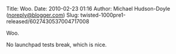 Title: Woo.
Date: 2010-02-23 01:16
Author: Michael Hudson-Doyle (noreply@blogger.com)
Slug: twisted-1000pre1-released/6027430537004717008

Woo.  
  
No launchpad tests break, which is nice.


